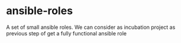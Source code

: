 # ansible-roles

A set of small ansible roles. We can consider as incubation project as previous step of get a fully functional ansible role
